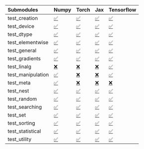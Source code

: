 | Submodules        | Numpy                                                                                                                           | Torch                                                                                                                           | Jax                                                                                                                             | Tensorflow                                                                                                                      |
|:------------------|:--------------------------------------------------------------------------------------------------------------------------------|:--------------------------------------------------------------------------------------------------------------------------------|:--------------------------------------------------------------------------------------------------------------------------------|:--------------------------------------------------------------------------------------------------------------------------------|
| test_creation     | <a href="https://github.com/unifyai/ivy/runs/7835845685?check_suite_focus=true" rel="noopener noreferrer" target="_blank">✅</a> | <a href="https://github.com/unifyai/ivy/runs/7835847125?check_suite_focus=true" rel="noopener noreferrer" target="_blank">✅</a> | <a href="https://github.com/unifyai/ivy/runs/7835848500?check_suite_focus=true" rel="noopener noreferrer" target="_blank">✅</a> | <a href="https://github.com/unifyai/ivy/runs/7835850281?check_suite_focus=true" rel="noopener noreferrer" target="_blank">✅</a> |
| test_device       | <a href="https://github.com/unifyai/ivy/runs/7835845750?check_suite_focus=true" rel="noopener noreferrer" target="_blank">✅</a> | <a href="https://github.com/unifyai/ivy/runs/7835847198?check_suite_focus=true" rel="noopener noreferrer" target="_blank">✅</a> | <a href="https://github.com/unifyai/ivy/runs/7835848571?check_suite_focus=true" rel="noopener noreferrer" target="_blank">✅</a> | <a href="https://github.com/unifyai/ivy/runs/7835850379?check_suite_focus=true" rel="noopener noreferrer" target="_blank">✅</a> |
| test_dtype        | <a href="https://github.com/unifyai/ivy/runs/7835845836?check_suite_focus=true" rel="noopener noreferrer" target="_blank">✅</a> | <a href="https://github.com/unifyai/ivy/runs/7835847289?check_suite_focus=true" rel="noopener noreferrer" target="_blank">✅</a> | <a href="https://github.com/unifyai/ivy/runs/7835848689?check_suite_focus=true" rel="noopener noreferrer" target="_blank">✅</a> | <a href="https://github.com/unifyai/ivy/runs/7835850447?check_suite_focus=true" rel="noopener noreferrer" target="_blank">✅</a> |
| test_elementwise  | <a href="https://github.com/unifyai/ivy/runs/7835845927?check_suite_focus=true" rel="noopener noreferrer" target="_blank">✅</a> | <a href="https://github.com/unifyai/ivy/runs/7835847355?check_suite_focus=true" rel="noopener noreferrer" target="_blank">✅</a> | <a href="https://github.com/unifyai/ivy/runs/7835848779?check_suite_focus=true" rel="noopener noreferrer" target="_blank">✅</a> | <a href="https://github.com/unifyai/ivy/runs/7835850523?check_suite_focus=true" rel="noopener noreferrer" target="_blank">✅</a> |
| test_general      | <a href="https://github.com/unifyai/ivy/runs/7835846001?check_suite_focus=true" rel="noopener noreferrer" target="_blank">✅</a> | <a href="https://github.com/unifyai/ivy/runs/7835847433?check_suite_focus=true" rel="noopener noreferrer" target="_blank">✅</a> | <a href="https://github.com/unifyai/ivy/runs/7835848871?check_suite_focus=true" rel="noopener noreferrer" target="_blank">✅</a> | <a href="https://github.com/unifyai/ivy/runs/7835850609?check_suite_focus=true" rel="noopener noreferrer" target="_blank">✅</a> |
| test_gradients    | <a href="https://github.com/unifyai/ivy/runs/7835846078?check_suite_focus=true" rel="noopener noreferrer" target="_blank">✅</a> | <a href="https://github.com/unifyai/ivy/runs/7835847510?check_suite_focus=true" rel="noopener noreferrer" target="_blank">✅</a> | <a href="https://github.com/unifyai/ivy/runs/7835848953?check_suite_focus=true" rel="noopener noreferrer" target="_blank">✅</a> | <a href="https://github.com/unifyai/ivy/runs/7835850691?check_suite_focus=true" rel="noopener noreferrer" target="_blank">✅</a> |
| test_linalg       | <a href="https://github.com/unifyai/ivy/runs/7835846165?check_suite_focus=true" rel="noopener noreferrer" target="_blank">❌</a> | <a href="https://github.com/unifyai/ivy/runs/7835847593?check_suite_focus=true" rel="noopener noreferrer" target="_blank">❌</a> | <a href="https://github.com/unifyai/ivy/runs/7835849042?check_suite_focus=true" rel="noopener noreferrer" target="_blank">❌</a> | <a href="https://github.com/unifyai/ivy/runs/7835850760?check_suite_focus=true" rel="noopener noreferrer" target="_blank">✅</a> |
| test_manipulation | <a href="https://github.com/unifyai/ivy/runs/7835846272?check_suite_focus=true" rel="noopener noreferrer" target="_blank">✅</a> | <a href="https://github.com/unifyai/ivy/runs/7835847687?check_suite_focus=true" rel="noopener noreferrer" target="_blank">❌</a> | <a href="https://github.com/unifyai/ivy/runs/7835849184?check_suite_focus=true" rel="noopener noreferrer" target="_blank">❌</a> | <a href="https://github.com/unifyai/ivy/runs/7835850825?check_suite_focus=true" rel="noopener noreferrer" target="_blank">✅</a> |
| test_meta         | <a href="https://github.com/unifyai/ivy/runs/7835846362?check_suite_focus=true" rel="noopener noreferrer" target="_blank">✅</a> | <a href="https://github.com/unifyai/ivy/runs/7835847754?check_suite_focus=true" rel="noopener noreferrer" target="_blank">❌</a> | <a href="https://github.com/unifyai/ivy/runs/7835849290?check_suite_focus=true" rel="noopener noreferrer" target="_blank">❌</a> | <a href="https://github.com/unifyai/ivy/runs/7835850904?check_suite_focus=true" rel="noopener noreferrer" target="_blank">❌</a> |
| test_nest         | <a href="https://github.com/unifyai/ivy/runs/7835846458?check_suite_focus=true" rel="noopener noreferrer" target="_blank">✅</a> | <a href="https://github.com/unifyai/ivy/runs/7835847847?check_suite_focus=true" rel="noopener noreferrer" target="_blank">✅</a> | <a href="https://github.com/unifyai/ivy/runs/7835849436?check_suite_focus=true" rel="noopener noreferrer" target="_blank">✅</a> | <a href="https://github.com/unifyai/ivy/runs/7835851022?check_suite_focus=true" rel="noopener noreferrer" target="_blank">✅</a> |
| test_random       | <a href="https://github.com/unifyai/ivy/runs/7835846570?check_suite_focus=true" rel="noopener noreferrer" target="_blank">✅</a> | <a href="https://github.com/unifyai/ivy/runs/7835847919?check_suite_focus=true" rel="noopener noreferrer" target="_blank">✅</a> | <a href="https://github.com/unifyai/ivy/runs/7835849566?check_suite_focus=true" rel="noopener noreferrer" target="_blank">✅</a> | <a href="https://github.com/unifyai/ivy/runs/7835851110?check_suite_focus=true" rel="noopener noreferrer" target="_blank">✅</a> |
| test_searching    | <a href="https://github.com/unifyai/ivy/runs/7835846695?check_suite_focus=true" rel="noopener noreferrer" target="_blank">✅</a> | <a href="https://github.com/unifyai/ivy/runs/7835847980?check_suite_focus=true" rel="noopener noreferrer" target="_blank">✅</a> | <a href="https://github.com/unifyai/ivy/runs/7835849713?check_suite_focus=true" rel="noopener noreferrer" target="_blank">✅</a> | <a href="https://github.com/unifyai/ivy/runs/7835851215?check_suite_focus=true" rel="noopener noreferrer" target="_blank">✅</a> |
| test_set          | <a href="https://github.com/unifyai/ivy/runs/7835846785?check_suite_focus=true" rel="noopener noreferrer" target="_blank">✅</a> | <a href="https://github.com/unifyai/ivy/runs/7835848138?check_suite_focus=true" rel="noopener noreferrer" target="_blank">✅</a> | <a href="https://github.com/unifyai/ivy/runs/7835849869?check_suite_focus=true" rel="noopener noreferrer" target="_blank">✅</a> | <a href="https://github.com/unifyai/ivy/runs/7835851337?check_suite_focus=true" rel="noopener noreferrer" target="_blank">✅</a> |
| test_sorting      | <a href="https://github.com/unifyai/ivy/runs/7835846884?check_suite_focus=true" rel="noopener noreferrer" target="_blank">✅</a> | <a href="https://github.com/unifyai/ivy/runs/7835848206?check_suite_focus=true" rel="noopener noreferrer" target="_blank">✅</a> | <a href="https://github.com/unifyai/ivy/runs/7835850001?check_suite_focus=true" rel="noopener noreferrer" target="_blank">✅</a> | <a href="https://github.com/unifyai/ivy/runs/7835851415?check_suite_focus=true" rel="noopener noreferrer" target="_blank">✅</a> |
| test_statistical  | <a href="https://github.com/unifyai/ivy/runs/7835846964?check_suite_focus=true" rel="noopener noreferrer" target="_blank">✅</a> | <a href="https://github.com/unifyai/ivy/runs/7835848299?check_suite_focus=true" rel="noopener noreferrer" target="_blank">✅</a> | <a href="https://github.com/unifyai/ivy/runs/7835850098?check_suite_focus=true" rel="noopener noreferrer" target="_blank">✅</a> | <a href="https://github.com/unifyai/ivy/runs/7835851470?check_suite_focus=true" rel="noopener noreferrer" target="_blank">✅</a> |
| test_utility      | <a href="https://github.com/unifyai/ivy/runs/7835847065?check_suite_focus=true" rel="noopener noreferrer" target="_blank">✅</a> | <a href="https://github.com/unifyai/ivy/runs/7835848428?check_suite_focus=true" rel="noopener noreferrer" target="_blank">✅</a> | <a href="https://github.com/unifyai/ivy/runs/7835850170?check_suite_focus=true" rel="noopener noreferrer" target="_blank">✅</a> | <a href="https://github.com/unifyai/ivy/runs/7835851544?check_suite_focus=true" rel="noopener noreferrer" target="_blank">✅</a> |